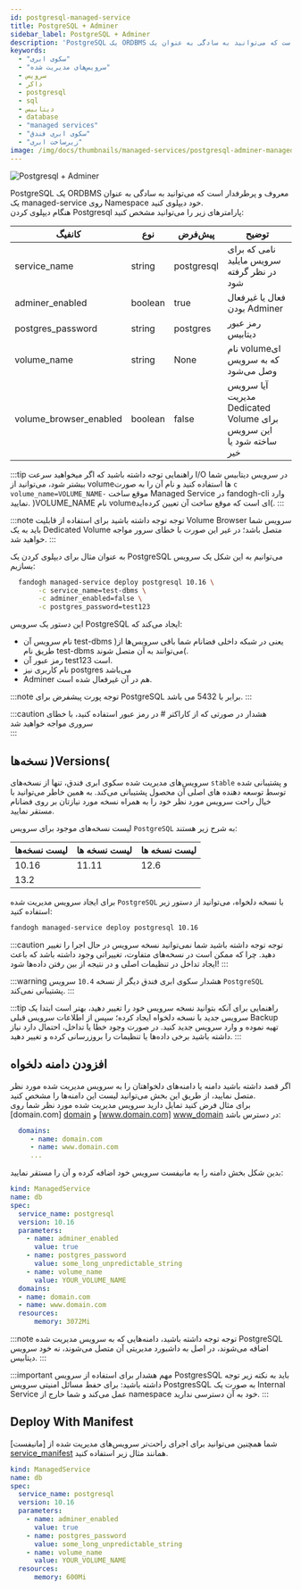 ```yaml
---
id: postgresql-managed-service
title: PostgreSQL + Adminer
sidebar_label: PostgreSQL + Adminer
description: 'PostgreSQL یک ORDBMS معروف و پرطرفدار است که می‌توانید به سادگی به عنوان یک managed-service روی Namespace خود دیپلوی کنید.'
keywords:
  - "سکوی ابری"
  - "سرویس‌های مدیریت شده"
  - سرویس
  - داکر
  - postgresql
  - sql
  - دیتابیس
  - database
  - "managed services"
  - "سکوی ابری فندق"
  - "زیرساخت ابری"
image: /img/docs/thumbnails/managed-services/postgresql-adminer-managed-service-thumbnail.png
---
```


![Postgresql + Adminer](/img/docs/postgresql-adminer.svg "Postgresql + Adminer")

PostgreSQL یک ORDBMS معروف و پرطرفدار است که می‌توانید به سادگی به عنوان یک managed-service روی Namespace خود دیپلوی کنید.<br/>
هنگام دیپلوی کردن Postgresql پارامتر‌های زیر را می‌توانید مشخص کنید:

|کانفیگ|نوع|پیش‌فرض|توضیح|
|---	|---	|---	|---	|
|service_name| string| postgresql| نامی که برای سرویس مایلید در نظر گرفته شود|
|adminer_enabled|boolean | true | فعال یا غیرفعال بودن Adminer
|postgres_password| string| postgres| رمز عبور دیتابیس|
|volume_name| string| None| نام volumeای که به سرویس وصل می‌شود|
|volume_browser_enabled| boolean| false| آیا سرویس مدیریت Dedicated Volume برای این سرویس ساخته شود یا خیر|

:::tip راهنمایی
توجه داشته باشید که اگر میخواهید سرعت I/O در سرویس دیتابیس شما بیشتر شود، می‌توانید از volume‌ها استفاده کنید و نام آن را به صورت `c volume_name=VOLUME_NAME-` موقع ساخت Managed Service در fandogh-cli وارد نمایید. )VOLUME_NAME نام volume‌ای است که موقع ساخت آن تعیین کرده‌اید(.
:::

:::note توجه
توجه داشته باشید برای استفاده از قابلیت Volume Browser سرویس شما باید به یک Dedicated Volume متصل باشد؛ در غیر این صورت با خطای سرور مواجه خواهید شد.
:::

به عنوان مثال برای دیپلوی کردن یک PostgreSQL می‌توانیم به این شکل یک سرویس بسازیم:

```bash
  fandogh managed-service deploy postgresql 10.16 \
       -c service_name=test-dbms \
       -c adminer_enabled=false \
       -c postgres_password=test123
```

این دستور یک سرویس PostgreSQL ایجاد می‌کند که:
- نام سرویس آن test-dbms )یعنی در شبکه داخلی فضانام شما باقی سرویس‌ها از طریق نام test-dbms می‌توانند به آن متصل شوند(.
- رمز عبور آن test123 است.
- نام کاربری نیز postgres می‌باشد
- Adminer هم در آن غیر‌فعال شده است.

:::note توجه
پورت پیشفرض برای PostgreSQL برابر با 5432 می باشد. 
:::

:::caution هشدار
 در صورتی که از کاراکتر # در رمز عبور استفاده کنید، با خطای سروری مواجه خواهید شد   
:::

## نسخه‌ها )Versions(
سرویس‌های مدیریت شده سکوی ابری فندق، تنها از نسخه‌های `stable` و پشتیبانی شده توسط توسعه ‌دهنده های اصلی آن محصول پشتیبانی می‌کند. به همین خاطر می‌توانید با خیال راحت سرویس مورد نظر خود را به همراه نسخه مورد نیازتان بر روی فضانام مستقر نمایید.

لیست نسخه‌های موجود برای سرویس `PostgreSQL` به شرح زیر هستند:

|لیست نسخه‌ها|لیست نسخه ها |لیست نسخه ها |
|--- |--- |---|
|10.16 | 11.11 |12.6 |
|13.2 |||

برای ایجاد سرویس مدیریت شده `PostgreSQL` با نسخه دلخواه، می‌توانید از دستور زیر استفاده کنید:

```bash
fandogh managed-service deploy postgresql 10.16
```

:::caution توجه
توجه داشته باشید شما نمی‌توانید نسخه سرویس در حال اجرا را تغییر دهید. چرا که ممکن است در نسخه‌های متفاوت، تغییراتی وجود داشته باشد که باعث ایجاد تداخل در تنظیمات اصلی و در نتیجه از بین رفتن داده‌ها شود!
:::

:::warning هشدار
سکوی ابری فندق دیگر از نسخه‌ `10.4` سرویس `PostgreSQL` پشتیبانی‌ نمی‌کند.
:::

:::tip راهنمایی
برای آنکه بتوانید نسخه سرویس خود را تغییر دهید، بهتر است ابتدا یک سرویس جدید با نسخه دلخواه ایجاد کرده؛ سپس از اطلاعات سرویس قبلی Backup تهیه نموده و وارد سرویس جدید کنید.
در صورت وجود خطا یا تداخل، احتمال دارد نیاز داشته باشید برخی داده‌ها یا تنظیمات را بروزرسانی کرده و تغییر دهید.
:::

## افزودن دامنه دلخواه
اگر قصد داشته باشید دامنه یا دامنه‌های دلخواهتان را به سرویس مدیریت شده مورد نظر متصل نمایید، از طریق این بخش می‌توانید لیست این دامنه‌ها را مشخص کنید.<br/>
برای مثال فرض کنید تمایل دارید سرویس مدیریت شده مورد نظر شما روی  [domain.com] [domain]  و  [www.domain.com] [www_domain]  در دسترس باشد:

```yaml
  domains:
     - name: domain.com
     - name: www.domain.com
     ...
```

بدین شکل بخش دامنه را به مانیفست سرویس خود اضافه کرده و آن را مستقر نمایید:

```yaml title="postgresql_deployment.yml"
kind: ManagedService
name: db
spec:
  service_name: postgresql
  version: 10.16
  parameters:
    - name: adminer_enabled
      value: true
    - name: postgres_password
      value: some_long_unpredictable_string
    - name: volume_name
      value: YOUR_VOLUME_NAME
  domains:
  - name: domain.com
  - name: www.domain.com
  resources:
      memory: 3072Mi
```

:::note توجه
توجه داشته باشید، دامنه‌هایی که به سرویس مدیریت شده PostgreSQL اضافه می‌شوند، در اصل به داشبورد مدیریتی آن متصل می‌شوند، نه خود سرویس دیتابیس.
:::


:::important مهم
هشدار برای استفاده از سرویس PostgresSQL باید به نکته زیر توجه داشته باشید: برای حفط مسائل امنیتی سرویس PostgresSQL به صورت یک Internal Service عمل می‌کند و شما خارج از namespace خود به آن دسترسی ندارید.
:::

## Deploy With Manifest
 
شما همچنین می‌توانید برای اجرای راحت‌تر سرویس‌های مدیریت شده از [مانیفست] [service_manifest] همانند مثال زیر استفاده کنید.

```yaml title="postgresql_deployment.yml"
kind: ManagedService
name: db
spec:
  service_name: postgresql
  version: 10.16
  parameters:
    - name: adminer_enabled
      value: true
    - name: postgres_password
      value: some_long_unpredictable_string
    - name: volume_name
      value: YOUR_VOLUME_NAME
  resources:
      memory: 600Mi
```

[www_domain]: http://www.domain.com
[domain]: http://domain.com
[service_manifest]: /docs/services/service-manifest
